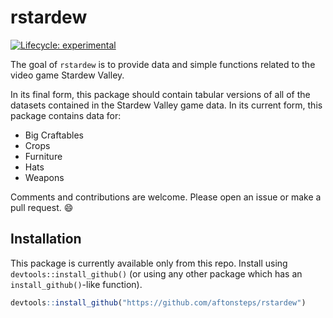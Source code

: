 
<!-- README.md is generated from README.Rmd. Please edit that file -->

# rstardew

<!-- badges: start -->

[![Lifecycle:
experimental](https://img.shields.io/badge/lifecycle-experimental-orange.svg)](https://www.tidyverse.org/lifecycle/#experimental)
<!-- badges: end -->

The goal of `rstardew` is to provide data and simple functions related
to the video game Stardew Valley.

In its final form, this package should contain tabular versions of all
of the datasets contained in the Stardew Valley game data. In its
current form, this package contains data for:

  - Big Craftables
  - Crops
  - Furniture
  - Hats
  - Weapons

Comments and contributions are welcome. Please open an issue or make a
pull request. 😄

## Installation

This package is currently available only from this repo. Install using
`devtools::install_github()` (or using any other package which has an
`install_github()`-like function).

``` r
devtools::install_github("https://github.com/aftonsteps/rstardew")
```
